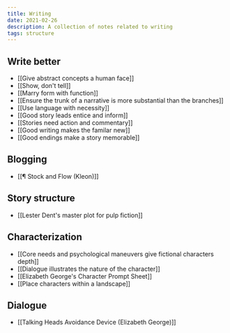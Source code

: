 ```yaml
---
title: Writing
date: 2021-02-26
description: A collection of notes related to writing 
tags: structure
---
```

## Write better
- [[Give abstract concepts a human face]]
- [[Show, don't tell]]
- [[Marry form with function]]
- [[Ensure the trunk of a narrative is more substantial than the branches]]
- [[Use language with necessity]]
- [[Good story leads entice and inform]]
- [[Stories need action and commentary]]
- [[Good writing makes the familar new]]
- [[Good endings make a story memorable]]

## Blogging
- [[¶ Stock and Flow (Kleon)]]

## Story structure
* [[Lester Dent's master plot for pulp fiction]]

## Characterization
* [[Core needs and psychological maneuvers give fictional characters depth]]
* [[Dialogue illustrates the nature of the character]]
* [[Elizabeth George's Character Prompt Sheet]]
* [[Place characters within a landscape]]

## Dialogue
* [[Talking Heads Avoidance Device (Elizabeth George)]]
